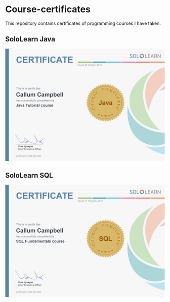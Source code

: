 # Course-certificates

This repository contains certificates of programming courses I have taken.

## SoloLearn Java

![SoloLearn Java](https://raw.githubusercontent.com/callvm/Course-certificates/master/Sololearn-Java.jpg "SoloLearn Java")

## SoloLearn SQL

![SoloLearn SQL](https://raw.githubusercontent.com/callvm/Course-certificates/master/Sololearn-SQL-Fundamentals.jpg "SoloLearn SQL")
